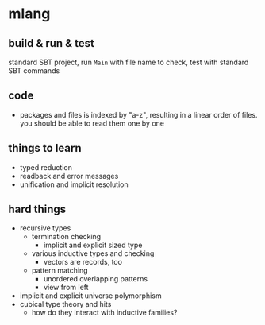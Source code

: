 
# mlang

## build & run & test

standard SBT project, run `Main` with file name to check, test with standard SBT commands

## code

* packages and files is indexed by "a-z", resulting in a linear order of files. you 
should be able to read them one by one

## things to learn

* typed reduction
* readback and error messages
* unification and implicit resolution

## hard things

* recursive types
  * termination checking
     * implicit and explicit sized type
  * various inductive types and checking
     * vectors are records, too
  * pattern matching
     * unordered overlapping patterns
     * view from left
* implicit and explicit universe polymorphism
* cubical type theory and hits
  * how do they interact with inductive families?


